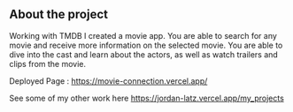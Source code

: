 ## About the project

Working with TMDB I created a movie app.  You are able to search for any movie and receive more information on the selected movie.  You are able to dive into the cast and learn about the actors, as well as watch trailers and clips from the movie.


Deployed Page : https://movie-connection.vercel.app/

See some of my other work here
https://jordan-latz.vercel.app/my_projects

